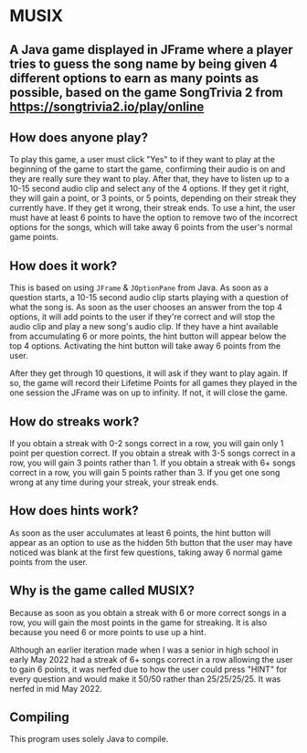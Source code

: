 # MUSIX
## A Java game displayed in JFrame where a player tries to guess the song name by being given 4 different options to earn as many points as possible, based on the game SongTrivia 2 from https://songtrivia2.io/play/online

## How does anyone play?

To play this game, a user must click "Yes" to if they want to play at the beginning of the game to start the game, confirming their audio is on and they are really sure they want to play. After that, they have to listen up to a 10-15 second audio clip and select any of the 4 options. If they get it right, they will gain a point, or 3 points, or 5 points, depending on their streak they currently have. If they get it wrong, their streak ends. To use a hint, the user must have at least 6 points to have the option to remove two of the incorrect options for the songs, which will take away 6 points from the user's normal game points.

## How does it work?

This is based on using `JFrame` & `JOptionPane` from Java. As soon as a question starts, a 10-15 second audio clip starts playing with a question of what the song is. As soon as the user chooses an answer from the top 4 options, it will add points to the user if they're correct and will stop the audio clip and play a new song's audio clip. If they have a hint available from accumulating 6 or more points, the hint button will appear below the top 4 options. Activating the hint button will take away 6 points from the user. 

After they get through 10 questions, it will ask if they want to play again. If so, the game will record their Lifetime Points for all games they played in the one session the JFrame was on up to infinity. If not, it will close the game.

## How do streaks work?

If you obtain a streak with 0-2 songs correct in a row, you will gain only 1 point per question correct.
If you obtain a streak with 3-5 songs correct in a row, you will gain 3 points rather than 1.
If you obtain a streak with 6+ songs correct in a row, you will gain 5 points rather than 3.
If you get one song wrong at any time during your streak, your streak ends.

## How does hints work?

As soon as the user acculumates at least 6 points, the hint button will appear as an option to use as the hidden 5th button that the user may have noticed was blank at the first few questions, taking away 6 normal game points from the user.

## Why is the game called MUSIX?

Because as soon as you obtain a streak with 6 or more correct songs in a row, you will gain the most points in the game for streaking. It is also because you need 6 or more points to use up a hint.

Although an earlier iteration made when I was a senior in high school in early May 2022 had a streak of 6+ songs correct in a row allowing the user to gain 6 points, it was nerfed due to how the user could press "HINT" for every question and would make it 50/50 rather than 25/25/25/25. It was nerfed in mid May 2022.

## Compiling

This program uses solely Java to compile.
